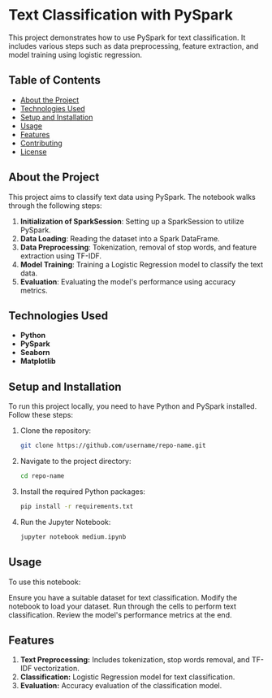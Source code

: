 # Text Classification with PySpark

This project demonstrates how to use PySpark for text classification. It includes various steps such as data preprocessing, feature extraction, and model training using logistic regression.

## Table of Contents

- [About the Project](#about-the-project)
- [Technologies Used](#technologies-used)
- [Setup and Installation](#setup-and-installation)
- [Usage](#usage)
- [Features](#features)
- [Contributing](#contributing)
- [License](#license)

## About the Project

This project aims to classify text data using PySpark. The notebook walks through the following steps:

1. **Initialization of SparkSession**: Setting up a SparkSession to utilize PySpark.
2. **Data Loading**: Reading the dataset into a Spark DataFrame.
3. **Data Preprocessing**: Tokenization, removal of stop words, and feature extraction using TF-IDF.
4. **Model Training**: Training a Logistic Regression model to classify the text data.
5. **Evaluation**: Evaluating the model's performance using accuracy metrics.

## Technologies Used

- **Python**
- **PySpark**
- **Seaborn**
- **Matplotlib**

## Setup and Installation

To run this project locally, you need to have Python and PySpark installed. Follow these steps:

1. Clone the repository:
   ```bash
   git clone https://github.com/username/repo-name.git
   ```
2. Navigate to the project directory:
   ```bash
   cd repo-name
   ```
3. Install the required Python packages:
   ```bash
   pip install -r requirements.txt
   ```
3. Run the Jupyter Notebook:
   ```bash
   jupyter notebook medium.ipynb
   ```
   
## Usage
To use this notebook:

Ensure you have a suitable dataset for text classification.
Modify the notebook to load your dataset.
Run through the cells to perform text classification.
Review the model's performance metrics at the end.


## Features
1. **Text Preprocessing:** Includes tokenization, stop words removal, and TF-IDF vectorization.
2. **Classification:** Logistic Regression model for text classification.
3. **Evaluation:** Accuracy evaluation of the classification model.
